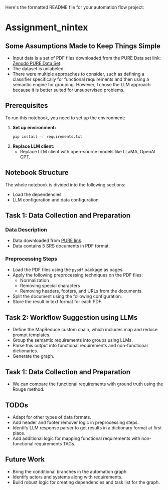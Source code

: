 Here's the formatted README file for your automation flow project:

# Assignment_nintex

## Some Assumptions Made to Keep Things Simple

* Input data is a set of PDF files downloaded from the PURE Data set link: [Zenodo PURE Data Set](https://www.zenodo.eu/record/1414117).
* The dataset is unlabeled.
* There were multiple approaches to consider, such as defining a classifier specifically for functional requirements and then using a semantic engine for grouping. However, I chose the LLM approach because it is better suited for unsupervised problems.

## Prerequisites

To run this notebook, you need to set up the environment:

1. **Set up environment:**
    ```bash
    pip install -r requirements.txt
    ```
2. **Replace LLM client:**
    * Replace LLM client with open-source models like LLaMA, OpenAI GPT.

## Notebook Structure

The whole notebook is divided into the following sections:
* Load the dependencies
* LLM configuration and data configuration

## Task 1: Data Collection and Preparation

### Data Description
* Data downloaded from [PURE link](https://www.zenodo.eu/record/1414117).
* Data contains 5 SRS documents in PDF format.

### Preprocessing Steps
* Load the PDF files using the `pypdf` package as pages.
* Apply the following preprocessing techniques on the PDF files:
  * Normalization
  * Removing special characters
  * Removing headers, footers, and URLs from the documents.
* Split the document using the following configuration.
* Store the result in text format for each PDF.

## Task 2: Workflow Suggestion using LLMs

* Define the MapReduce custom chain, which includes map and reduce prompt templates.
* Group the semantic requirements into groups using LLMs.
* Parse this output into functional requirements and non-functional dictionaries.
* Generate the graph.

## Task 1: Data Collection and Preparation
* We can compare the functional requirements with ground truth using the Rouge method.
  
## TODOs

* Adapt for other types of data formats.
* Add header and footer remover logic in preprocessing steps.
* Identify LLM response parser to get results in a dictionary format at first place.
* Add additional logic for mapping functional requirements with non-functional requirements TAGs.

## Future Work

* Bring the conditional branches in the automation graph.
* Identify actors and systems along with requirements.
* Build robust logic for creating dependencies and task list for the graph.
